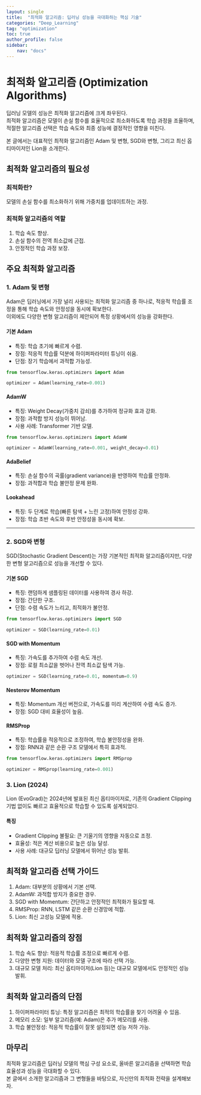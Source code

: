 ```yaml
---
layout: single
title:  "최적화 알고리즘: 딥러닝 성능을 극대화하는 핵심 기술"
categories: "Deep_Learning"
tag: "optimization"
toc: true
author_profile: false
sidebar:
    nav: "docs"
---
```


# 최적화 알고리즘 (Optimization Algorithms)

딥러닝 모델의 성능은 최적화 알고리즘에 크게 좌우된다.  
최적화 알고리즘은 모델이 손실 함수를 효율적으로 최소화하도록 학습 과정을 조율하며, 적절한 알고리즘 선택은 학습 속도와 최종 성능에 결정적인 영향을 미친다.  

본 글에서는 대표적인 최적화 알고리즘인 Adam 및 변형, SGD와 변형, 그리고 최신 옵티마이저인 Lion을 소개한다.  


## 최적화 알고리즘의 필요성  

### 최적화란?  
모델의 손실 함수를 최소화하기 위해 가중치를 업데이트하는 과정.  

### 최적화 알고리즘의 역할  
1. 학습 속도 향상.  
2. 손실 함수의 전역 최소값에 근접.  
3. 안정적인 학습 과정 보장.  


## 주요 최적화 알고리즘

### 1. Adam 및 변형  

Adam은 딥러닝에서 가장 널리 사용되는 최적화 알고리즘 중 하나로, 적응적 학습률 조정을 통해 학습 속도와 안정성을 동시에 확보한다.  
이외에도 다양한 변형 알고리즘이 제안되어 특정 상황에서의 성능을 강화한다.  

#### 기본 Adam  
- 특징: 학습 초기에 빠르게 수렴.  
- 장점: 적응적 학습률 덕분에 하이퍼파라미터 튜닝이 쉬움.  
- 단점: 장기 학습에서 과적합 가능성.  

```python
from tensorflow.keras.optimizers import Adam

optimizer = Adam(learning_rate=0.001)
```  

#### AdamW
- 특징: Weight Decay(가중치 감쇠)를 추가하여 정규화 효과 강화.  
- 장점: 과적합 방지 성능이 뛰어남.  
- 사용 사례: Transformer 기반 모델.  

```python
from tensorflow.keras.optimizers import AdamW

optimizer = AdamW(learning_rate=0.001, weight_decay=0.01)
```

#### AdaBelief
- 특징: 손실 함수의 곡률(gradient variance)을 반영하여 학습률 안정화.  
- 장점: 과적합과 학습 불안정 문제 완화.  

#### Lookahead
- 특징: 두 단계로 학습(빠른 탐색 + 느린 고정)하여 안정성 강화.  
- 장점: 학습 초반 속도와 후반 안정성을 동시에 확보.  

---

### 2. SGD와 변형

SGD(Stochastic Gradient Descent)는 가장 기본적인 최적화 알고리즘이지만, 다양한 변형 알고리즘으로 성능을 개선할 수 있다.  

#### 기본 SGD
- 특징: 랜덤하게 샘플링된 데이터를 사용하여 경사 하강.  
- 장점: 간단한 구조.  
- 단점: 수렴 속도가 느리고, 최적화가 불안정.  

```python
from tensorflow.keras.optimizers import SGD

optimizer = SGD(learning_rate=0.01)
```  

#### SGD with Momentum
- 특징: 가속도를 추가하여 수렴 속도 개선.  
- 장점: 로컬 최소값을 벗어나 전역 최소값 탐색 가능.  

```python
optimizer = SGD(learning_rate=0.01, momentum=0.9)
```

#### Nesterov Momentum
- 특징: Momentum 개선 버전으로, 가속도를 미리 계산하여 수렴 속도 증가.  
- 장점: SGD 대비 효율성이 높음.  

#### RMSProp
- 특징: 학습률을 적응적으로 조정하여, 학습 불안정성을 완화.  
- 장점: RNN과 같은 순환 구조 모델에서 특히 효과적.  

```python
from tensorflow.keras.optimizers import RMSprop

optimizer = RMSprop(learning_rate=0.001)
```


### 3. Lion (2024)

Lion (EvoGrad)는 2024년에 발표된 최신 옵티마이저로, 기존의 Gradient Clipping 기법 없이도 빠르고 효율적으로 학습할 수 있도록 설계되었다.  

#### 특징
- Gradient Clipping 불필요: 큰 기울기의 영향을 자동으로 조정.  
- 효율성: 적은 계산 비용으로 높은 성능 달성.  
- 사용 사례: 대규모 딥러닝 모델에서 뛰어난 성능 발휘.  


## 최적화 알고리즘 선택 가이드

1. Adam: 대부분의 상황에서 기본 선택.  
2. AdamW: 과적합 방지가 중요한 경우.  
3. SGD with Momentum: 간단하고 안정적인 최적화가 필요할 때.  
4. RMSProp: RNN, LSTM 같은 순환 신경망에 적합.  
5. Lion: 최신 고성능 모델에 적용.  


## 최적화 알고리즘의 장점

1. 학습 속도 향상: 적응적 학습률 조정으로 빠르게 수렴.  
2. 다양한 변형 지원: 데이터와 모델 구조에 따라 선택 가능.  
3. 대규모 모델 처리: 최신 옵티마이저(Lion 등)는 대규모 모델에서도 안정적인 성능 발휘.  


## 최적화 알고리즘의 단점

1. 하이퍼파라미터 튜닝: 특정 알고리즘은 최적의 학습률을 찾기 어려울 수 있음.  
2. 메모리 소모: 일부 알고리즘(예: Adam)은 추가 메모리를 사용.  
3. 학습 불안정성: 적응적 학습률이 잘못 설정되면 성능 저하 가능.  


## 마무리

최적화 알고리즘은 딥러닝 모델의 핵심 구성 요소로, 올바른 알고리즘을 선택하면 학습 효율성과 성능을 극대화할 수 있다.  
본 글에서 소개한 알고리즘과 그 변형들을 바탕으로, 자신만의 최적화 전략을 설계해보자.  